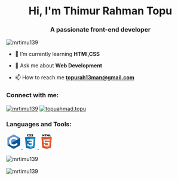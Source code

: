 <h1 align="center">Hi, I'm Thimur Rahman Topu</h1>
<h3 align="center">A passionate front-end developer</h3>

<p align="left"> <img src="https://komarev.com/ghpvc/?username=mrtimu139&label=Profile%20views&color=0e75b6&style=flat" alt="mrtimu139" /> </p>

- 🌱 I’m currently learning **HTMl,CSS**

- 💬 Ask me about **Web Development**

- 📫 How to reach me **topurah13man@gmail.com**

<h3 align="left">Connect with me:</h3>
<p align="left">
<a href="https://linkedin.com/in/mrtimu139" target="blank"><img align="center" src="https://raw.githubusercontent.com/rahuldkjain/github-profile-readme-generator/master/src/images/icons/Social/linked-in-alt.svg" alt="mrtimu139" height="30" width="40" /></a>
<a href="https://fb.com/topuahmad.topu" target="blank"><img align="center" src="https://raw.githubusercontent.com/rahuldkjain/github-profile-readme-generator/master/src/images/icons/Social/facebook.svg" alt="topuahmad.topu" height="30" width="40" /></a>
</p>

<h3 align="left">Languages and Tools:</h3>
<p align="left"> <a href="https://www.cprogramming.com/" target="_blank" rel="noreferrer"> <img src="https://raw.githubusercontent.com/devicons/devicon/master/icons/c/c-original.svg" alt="c" width="40" height="40"/> </a> <a href="https://www.w3schools.com/css/" target="_blank" rel="noreferrer"> <img src="https://raw.githubusercontent.com/devicons/devicon/master/icons/css3/css3-original-wordmark.svg" alt="css3" width="40" height="40"/> </a> <a href="https://www.w3.org/html/" target="_blank" rel="noreferrer"> <img src="https://raw.githubusercontent.com/devicons/devicon/master/icons/html5/html5-original-wordmark.svg" alt="html5" width="40" height="40"/> </a> </p>

<p><img align="center" src="https://github-readme-stats.vercel.app/api/top-langs?username=mrtimu139&show_icons=true&locale=en&layout=compact" alt="mrtimu139" /></p>

<p><img align="center" src="https://github-readme-streak-stats.herokuapp.com/?user=mrtimu139&" alt="mrtimu139" /></p>

